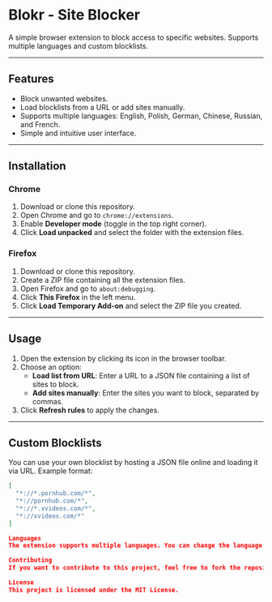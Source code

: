 # Blokr - Site Blocker

A simple browser extension to block access to specific websites. Supports multiple languages and custom blocklists.

---

## Features

- Block unwanted websites.
- Load blocklists from a URL or add sites manually.
- Supports multiple languages: English, Polish, German, Chinese, Russian, and French.
- Simple and intuitive user interface.

---

## Installation

### Chrome

1. Download or clone this repository.
2. Open Chrome and go to `chrome://extensions`.
3. Enable **Developer mode** (toggle in the top right corner).
4. Click **Load unpacked** and select the folder with the extension files.

### Firefox

1. Download or clone this repository.
2. Create a ZIP file containing all the extension files.
3. Open Firefox and go to `about:debugging`.
4. Click **This Firefox** in the left menu.
5. Click **Load Temporary Add-on** and select the ZIP file you created.

---

## Usage

1. Open the extension by clicking its icon in the browser toolbar.
2. Choose an option:
   - **Load list from URL**: Enter a URL to a JSON file containing a list of sites to block.
   - **Add sites manually**: Enter the sites you want to block, separated by commas.
3. Click **Refresh rules** to apply the changes.

---

## Custom Blocklists

You can use your own blocklist by hosting a JSON file online and loading it via URL. Example format:

```json
[
  "*://*.pornhub.com/*",
  "*://pornhub.com/*",
  "*://*.xvideos.com/*",
  "*://xvideos.com/*"
]

Languages
The extension supports multiple languages. You can change the language in the extension popup.

Contributing
If you want to contribute to this project, feel free to fork the repository and submit a pull request.

License
This project is licensed under the MIT License.
